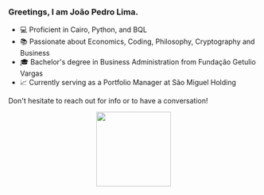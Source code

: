 ### Greetings, I am João Pedro Lima.

- 💻 Proficient in Cairo, Python, and BQL
- 📚 Passionate about Economics, Coding, Philosophy, Cryptography and Business
- 🎓 Bachelor's degree in Business Administration from Fundação Getulio Vargas
- 📈 Currently serving as a Portfolio Manager at São Miguel Holding

Don't hesitate to reach out for info or to have a conversation!

<div align="center">
  <a href="https://github.com/candidecoder">
  <img height="150" src="https://github-readme-stats.vercel.app/api?username=candidecoder&show_icons=true&theme=tokyonight&include_all_commits=true&count_private=true"/>
</div>
